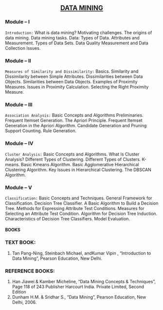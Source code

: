 ## <center><u>DATA MINING</u></center>

### Module – I

`Introduction:` What is data mining? Motivating challenges. The origins of data
mining. Data mining tasks. Data: Types of Data. Attributes and Measurement.
Types of Data Sets. Data Quality Measurement and Data Collection Issues.

### Module – II

`Measures of Similarity and Dissimilarity:` Basics. Similarity and Dissimilarity
between Simple Attributes. Dissimilarities between Data Objects. Similarities
between Data Objects. Examples of Proximity Measures. Issues in Proximity
Calculation. Selecting the Right Proximity Measure.

### Module – III

`Association Analysis:` Basic Concepts and Algorithms Preliminaries. Frequent
Itemset Generation. The Apriori Principle. Frequent Itemset Generation in the
Apriori Algorithm. Candidate Generation and Pruning Support Counting. Rule
Generation.

### Module – IV

`Cluster Analysis:` Basic Concepts and Algorithms. What Is Cluster Analysis?
Different Types of Clustering. Different Types of Clusters. K-means. Basic Kmeans Algorithm. Basic Agglomerative Hierarchical Clustering Algorithm. Key
Issues in Hierarchical Clustering. The DBSCAN Algorithm.

### Module – V

`Classification:` Basic Concepts and Techniques. General Framework for
Classification. Decision Tree Classifier. A Basic Algorithm to Build a Decision
Tree. Methods for Expressing Attribute Test Conditions. Measures for Selecting
an Attribute Test Condition. Algorithm for Decision Tree Induction.
Characteristics of Decision Tree Classifiers. Model Evaluation.


#### BOOKS

### TEXT BOOK:

1. Tan Pang-Ning, Steinbach Michael, andKumar Vipin , “Introduction to Data
Mining”, Pearson Education, New Delhi.

### REFERENCE BOOKS:

1. Han Jiawei & Kamber Micheline, “Data Mining Concepts & Techniques”,
Page 118 of 243
Publisher Harcourt India. Private Limited, Second Edition
2. Dunham H.M. & Sridhar S., “Data Mining”, Pearson Education, New Delhi, 2006. 